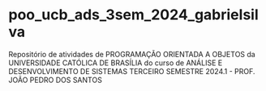 # poo_ucb_ads_3sem_2024_gabrielsilva
Repositório de atividades de PROGRAMAÇÃO ORIENTADA A OBJETOS da UNIVERSIDADE CATÓLICA DE BRASÍLIA do curso de ANÁLISE E DESENVOLVIMENTO DE SISTEMAS TERCEIRO SEMESTRE 2024.1 - PROF. JOÃO PEDRO DOS SANTOS
